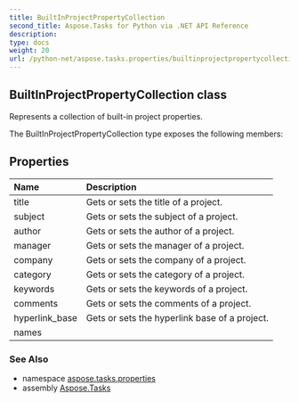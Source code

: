 ```yaml
---
title: BuiltInProjectPropertyCollection
second_title: Aspose.Tasks for Python via .NET API Reference
description: 
type: docs
weight: 20
url: /python-net/aspose.tasks.properties/builtinprojectpropertycollection/
---
```


## BuiltInProjectPropertyCollection class

Represents a collection of built-in project properties.

The BuiltInProjectPropertyCollection type exposes the following members:
## Properties
| Name | Description |
| :- | :- |
|title|Gets or sets the title of a project.|
|subject|Gets or sets the subject of a project.|
|author|Gets or sets the author of a project.|
|manager|Gets or sets the manager of a project.|
|company|Gets or sets the company of a project.|
|category|Gets or sets the category of a project.|
|keywords|Gets or sets the keywords of a project.|
|comments|Gets or sets the comments of a project.|
|hyperlink_base|Gets or sets the hyperlink base of a project.|
|names|  |

### See Also

* namespace [aspose.tasks.properties](/tasks/python-net/aspose.tasks.properties/)
* assembly [Aspose.Tasks](/tasks/python-net/)

